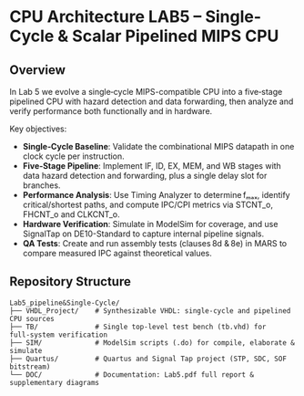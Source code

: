 # CPU Architecture LAB5 – Single-Cycle & Scalar Pipelined MIPS CPU

## Overview
In Lab 5 we evolve a single‑cycle MIPS-compatible CPU into a five‑stage pipelined CPU with hazard detection and data forwarding, then analyze and verify performance both functionally and in hardware.

Key objectives:
- **Single‑Cycle Baseline**: Validate the combinational MIPS datapath in one clock cycle per instruction.
- **Five‑Stage Pipeline**: Implement IF, ID, EX, MEM, and WB stages with data hazard detection and forwarding, plus a single delay slot for branches.
- **Performance Analysis**: Use Timing Analyzer to determine fₘₐₓ, identify critical/shortest paths, and compute IPC/CPI metrics via STCNT_o, FHCNT_o and CLKCNT_o.
- **Hardware Verification**: Simulate in ModelSim for coverage, and use SignalTap on DE10-Standard to capture internal pipeline signals.
- **QA Tests**: Create and run assembly tests (clauses 8d & 8e) in MARS to compare measured IPC against theoretical values.

## Repository Structure
```text
Lab5_pipeline&Single-Cycle/
├── VHDL_Project/    # Synthesizable VHDL: single-cycle and pipelined CPU sources
├── TB/              # Single top‑level test bench (tb.vhd) for full‑system verification
├── SIM/             # ModelSim scripts (.do) for compile, elaborate & simulate
├── Quartus/         # Quartus and Signal Tap project (STP, SDC, SOF bitstream)
└── DOC/             # Documentation: Lab5.pdf full report & supplementary diagrams
